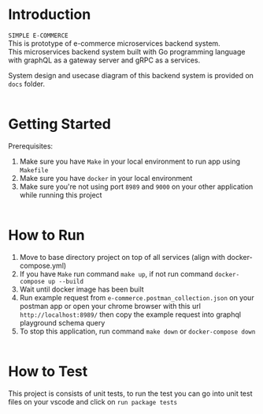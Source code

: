 # Introduction

`SIMPLE E-COMMERCE` <br/>
This is prototype of e-commerce microservices backend system. <br/>
This microservices backend system built with Go programming language with graphQL as a gateway server and gRPC as a services.
<br/>

System design and usecase diagram of this backend system is provided on `docs` folder.
<br><br>

# Getting Started

Prerequisites:

1. Make sure you have `Make` in your local environment to run app using `Makefile`
2. Make sure you have `docker` in your local environment
3. Make sure you're not using port `8989` and `9000` on your other application while running this project
   <br/><br/>

# How to Run

1. Move to base directory project on top of all services (align with docker-compose.yml)
2. If you have `Make` run command `make up`, if not run command `docker-compose up --build`
3. Wait until docker image has been built
4. Run example request from `e-commerce.postman_collection.json` on your postman app or open your chrome browser with this url `http://localhost:8989/` then copy the example request into graphql playground schema query
5. To stop this application, run command `make down` or `docker-compose down`
   <br/><br/>

# How to Test

This project is consists of unit tests, to run the test you can go into unit test files on your vscode and click on `run package tests`
